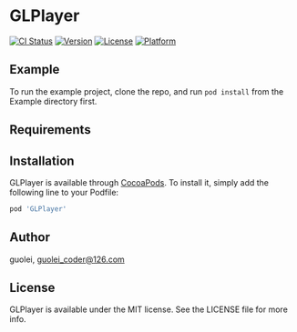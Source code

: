 # GLPlayer

[![CI Status](https://img.shields.io/travis/guolei/GLPlayer.svg?style=flat)](https://travis-ci.org/guolei/GLPlayer)
[![Version](https://img.shields.io/cocoapods/v/GLPlayer.svg?style=flat)](https://cocoapods.org/pods/GLPlayer)
[![License](https://img.shields.io/cocoapods/l/GLPlayer.svg?style=flat)](https://cocoapods.org/pods/GLPlayer)
[![Platform](https://img.shields.io/cocoapods/p/GLPlayer.svg?style=flat)](https://cocoapods.org/pods/GLPlayer)

## Example

To run the example project, clone the repo, and run `pod install` from the Example directory first.

## Requirements

## Installation

GLPlayer is available through [CocoaPods](https://cocoapods.org). To install
it, simply add the following line to your Podfile:

```ruby
pod 'GLPlayer'
```

## Author

guolei, guolei_coder@126.com

## License

GLPlayer is available under the MIT license. See the LICENSE file for more info.
